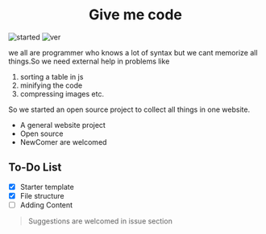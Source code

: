 # <div align="center"> **Give me code** </div>
![started](https://shields.io/badge/started-9_dec_2021-success?logo=leaflet&style=plastic)
![ver](https://shields.io/badge/v1.12-informational?&style=plastic)

we all are programmer who knows a lot of syntax but we cant memorize all things.So we need external help in problems like
1. sorting a table in js
2. minifying the code
3. compressing images etc.

So we started an open source project to collect all things in one website.

- A general website project
- Open source
- NewComer are welcomed

## **To-Do** **List**
- [x] Starter template
- [x] File structure
- [ ] Adding Content

> Suggestions are welcomed in issue section

